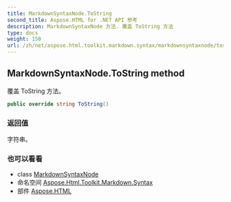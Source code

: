 ```yaml
---
title: MarkdownSyntaxNode.ToString
second_title: Aspose.HTML for .NET API 参考
description: MarkdownSyntaxNode 方法. 覆盖 ToString 方法
type: docs
weight: 150
url: /zh/net/aspose.html.toolkit.markdown.syntax/markdownsyntaxnode/tostring/
---
```

## MarkdownSyntaxNode.ToString method

覆盖 ToString 方法。

```csharp
public override string ToString()
```

### 返回值

字符串。

### 也可以看看

* class [MarkdownSyntaxNode](../)
* 命名空间 [Aspose.Html.Toolkit.Markdown.Syntax](../../markdownsyntaxnode/)
* 部件 [Aspose.HTML](../../../)


